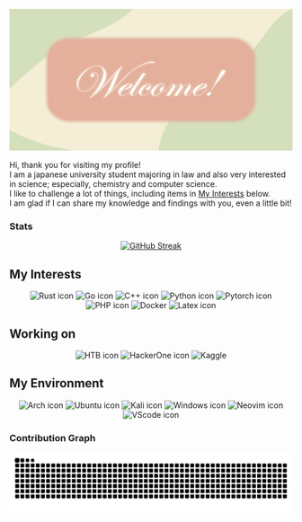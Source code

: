 ![banner](https://github.com/UTshion/UTshion/blob/main/img/banner.png)

Hi, thank you for visiting my profile!<br>
I am a japanese university student majoring in law and also very interested in science; especially, chemistry and computer science.<br>
I like to challenge a lot of things, including items in [My Interests](#my-interests) below.<br>
I am glad if I can share my knowledge and findings with you, even a little bit!

### Stats

<!--
<img src="https://github-readme-streak-stats.herokuapp.com/?user=UTshion&theme=radical" />
-->


<div align="center">

[![GitHub Streak](https://streak-stats.demolab.com?user=UTshion&theme=horizon&border_radius=5)](https://git.io/streak-stats)

</div>

## My Interests

<p align="center">

<img alt="Rust icon" src="https://img.shields.io/badge/Rust-%23000000?style=for-the-badge&logo=rust&logoColor=white">

<img alt="Go icon" src="https://img.shields.io/badge/Go-%2300ADD8?style=for-the-badge&logo=go&logoColor=white">

<img alt="C++ icon" src="https://img.shields.io/badge/c%2B%2B-%2300599C?style=for-the-badge&logo=cplusplus&logoColor=white">

<img alt="Python icon" src="https://img.shields.io/badge/Python-%233776AB?style=for-the-badge&logo=python&logoColor=white">

<img alt="Pytorch icon" src="https://img.shields.io/badge/Pytorch-%23EE4C2C?style=for-the-badge&logo=python&logoColor=white">

<img alt="PHP icon" src="https://img.shields.io/badge/PHP-%23777BB4?style=for-the-badge&logo=php&logoColor=white">

<img alt="Docker" src="https://img.shields.io/badge/Docker-%232496ED?style=for-the-badge&logo=docker&logoColor=white">

<img alt="Latex icon" src="https://img.shields.io/badge/Latex-%23008080?style=for-the-badge&logo=latex&logoColor=white">



</p>

## Working on

<p align="center">

<img alt="HTB icon" src="https://img.shields.io/badge/Hack_The_Box-%239FEF00?style=for-the-badge&logo=hackthebox&logoColor=white">

<img alt="HackerOne icon" src="https://img.shields.io/badge/Hacker_One-%23494649?style=for-the-badge&logo=hackerone&logoColor=white">

<img alt="Kaggle" src="https://img.shields.io/badge/Kaggle-%2320BEFF?style=for-the-badge&logo=kaggle&logoColor=white">

</p>

## My Environment

<p align="center">

<img alt="Arch icon" src="https://img.shields.io/badge/Arch_linux-%232a2a2a?style=for-the-badge&logo=archlinux&logoColor=%#1793D1">

<img alt="Ubuntu icon" src="https://img.shields.io/badge/Ubuntu-%232a2a2a?style=for-the-badge&logo=ubuntu&logoColor=%23E95420">

<img alt="Kali icon" src="https://img.shields.io/badge/kali_linux-%232a2a2a?style=for-the-badge&logo=kalilinux&logoColor=%23557C94">

<img alt="Windows icon" src="https://img.shields.io/badge/Windows-%232a2a2a?style=for-the-badge&logo=windows11&logoColor=%23557C94">

<img alt="Neovim icon" src="https://img.shields.io/badge/Neovim-gray?style=for-the-badge&logo=neovim&logoColor=%2357A143">
<img alt="VScode icon" src="https://img.shields.io/badge/VScode-gray?style=for-the-badge&logo=visualstudiocode&logoColor=%23007ACC">

</p>

### Contribution Graph

<picture>
	  <source media="(prefers-color-scheme: dark)" srcset="https://raw.githubusercontent.com/UTshion/UTshion/output/github-contribution-grid-snake-dark.svg">
  <source media="(prefers-color-scheme: light)" srcset="https://raw.githubusercontent.com/UTshion/UTshion/output/github-contribution-grid-snake.svg">
  <img alt="github contribution grid snake animation" src="https://raw.githubusercontent.com/UTshion/UTshion/output/github-contribution-grid-snake.svg">
</picture>
